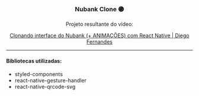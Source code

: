 <h3 align="center">
   Nubank Clone 🟣
</h3>

<div align="center">
  Projeto resultante do vídeo:

  [Clonando interface do Nubank (+ ANIMAÇÕES) com React Native | Diego Fernandes](https://www.youtube.com/watch?v=DDm0M_rZLJo)
    
</div>

___
#### Bibliotecas utilizadas:
- styled-components
- react-native-gesture-handler
- react-native-qrcode-svg